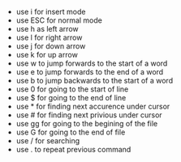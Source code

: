 * use i for insert mode 
* use ESC for normal mode
* use h as left arrow
* use l for right arrow
* use j for down arrow
* use k for up arrow
* use w  to jump forwards to the start of a word
* use e to jump forwards to the end of a word
* use b to jump backwards to the start of a word
* use 0 for going to the start of line
* use $ for going to the end of line
* use * for finding next accurence under cursor
* use # for finding next privious under cursor
* use gg for going to the begining of the file
* use G for going to the end of file
* use / for searching
* use . to repeat previous command
